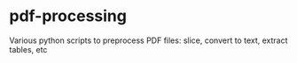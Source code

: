 # pdf-processing
Various python scripts to preprocess PDF files: slice, convert to text, extract tables, etc

